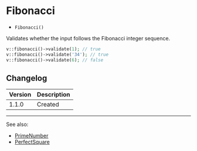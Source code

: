 # Fibonacci

- `Fibonacci()`

Validates whether the input follows the Fibonacci integer sequence.

```php
v::fibonacci()->validate(1); // true
v::fibonacci()->validate('34'); // true
v::fibonacci()->validate(6); // false
```

## Changelog

Version | Description
--------|-------------
  1.1.0 | Created

***
See also:

- [PrimeNumber](PrimeNumber.md)
- [PerfectSquare](PerfectSquare.md)

